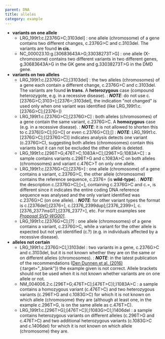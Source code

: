 ```yaml
---
parent: DNA
title: alleles
category: example
---
```


*	**variants on one allele**
	*	LRG\_199t1:c.[2376G>C;3103del]
	:	one allele (chromosome) of a gene contains two different changes, c.2376G>C and c.3103del. The variants are found **in cis**.
	*	NC\_000023.10:g.[30683643A>G;33038273T>G]
	:	one allele (X-chromosome) contains two different variants in two different genes, g.30683643A>G in the GK gene and g.33038273T>G in the DMD gene.
*	**variants on two alleles**
	*	LRG\_199t1:c.[2376G>C];[3103del]
	:	the two alleles (chromosomes) of a gene each contain a different change, c.2376G>C and c.3103del. The variants are found **in trans**. A **heterozygous** case (compound heterozygote, e.g. in a recessive disease).
	:	_**NOTE**_: do not use c.[2376G>C;3103=];[2376=;3103del], the indication "not changed" is used only when one variant was identified (like LRG\_199t1:c.[2376G>C];[2376=])
	*	LRG\_199t1:c.[2376G>C];[2376G>C]
	:	both alleles (chromosomes) of a gene contain the same variant, c.2376G>C. A **homozygous** case (e.g. in a recessive disease).
	:	_**NOTE**_: it is not allowed to shorten this to c.2376[G>C];[G>C] or even c.2376G>C[];[]
	:	_**NOTE**_: LRG\_199t1:c.[2376G>C];[(2376G>C)] indicates analysis detects one variant (c.2376G>C), suggesting both alleles (chromosomes) contain this variants but it can not be excluded the other allele is deleted.
	*	LRG\_199t1:c.[296T>G;476T>C;1083A>C];[296T>G;1083A>C]
	:	a sample contains variants c.296T>G and c.1083A>C on both alleles (chromosomes) and variant c.476C>T on only one allele.
	*	LRG\_199t1:c.[2376G>C];[2376=]
	:	one allele (chromosome) of a gene contains a variant, c.2376G>C, the other allele (chromosome) contains the reference sequence, c.2376= (is **wild-type**).
	:	_**NOTE**_: the description c.[2376G>C];[=], containing c.2376G>C and c.=, is different since it indicates the entire coding DNA reference sequence was analysed and the only variant identified was c.2376G>C (on one allele).
	:	_**NOTE**_: for other variant types the format is c.[2376del];[2376=], c.[2376\_2399dup];[2376\_2399=], c.[2376\_2377insGT];[2376\_2377=], etc. For more examples see [_Proposal SVD-WG001_](http://varnomen.hgvs.org/bg-material/consultation/svd-wg001/).
	*	LRG\_199t1:c.[2376G>C];[?]
	:	one allele (chromosomes) of a gene contains a variant, c.2376G>C, while a variant for the other allele is expected but not yet identified (c.?) (e.g. in individuals affected by a recessive disease).
*	**alleles not certain**
	*	LRG\_199t1:c.2376G>C(;)3103del
	:	two variants in a gene, c.2376G>C and c.3103del, but it is not known whether they are on the same or on different alleles (chromosomes).
	:	_**NOTE**_: in the latest publication of the recommendations ([Den Dunnen et al. (2016)](http://onlinelibrary.wiley.com/doi/10.1002/humu.22981/pdf){:target="\_blank"}) the example given is not correct. Allele brackets should not be used when it is not known whether variants are on one allele or not.
	*	NM\_004006.2:c.[296T>G;476T>C];[476T>C]\(;)1083A>C
	:	a sample contains a homozygous variant (c.476T>C) and two heterozygous variants (c.296T>G and c.1083G>C) for which it is not known on which allele (chromosome) they are (although at least one, in the example c.296T>G, is on the same allele as c.476T>C).
	*	LRG\_199t1:c.[296T>G];[476T>C]\(;)1083G>C(;)1406del
	:	a sample contains heterozygous variants on different alleles (c.296T>G and c.476T>C) and two additional heterozygous variants (c.1083G>C and c.1406del) for which it is not known on which allele (chromosome) they are.
